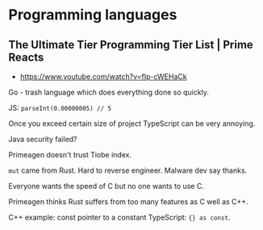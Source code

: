 # Programming languages

## The Ultimate Tier Programming Tier List | Prime Reacts

- https://www.youtube.com/watch?v=fIp-cWEHaCk

Go - trash language which does everything done so quickly.

JS: `parseInt(0.00000005) // 5`

Once you exceed certain size of project TypeScript can be very annoying.

Java security failed?

Primeagen doesn't trust Tiobe index.

`mut` came from Rust. Hard to reverse engineer. Malware dev say thanks.

Everyone wants the speed of C but no one wants to use C.

Primeagen thinks Rust suffers from too many features as C well as C++.

C++ example: const pointer to a constant
TypeScript: `{} as const`.
